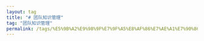 ```yaml
---
layout: tag
title: "# 团队知识管理"
tag: "团队知识管理"
permalink: /tags/%E5%9B%A2%E9%98%9F%E7%9F%A5%E8%AF%86%E7%AE%A1%E7%90%86/
---
```

